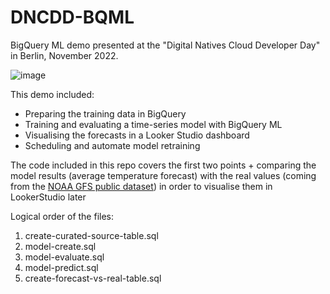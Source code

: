 # DNCDD-BQML
BigQuery ML demo presented at the "Digital Natives Cloud Developer Day" in Berlin, November 2022.

![image](https://user-images.githubusercontent.com/47299995/204466995-65a2fff9-bd5a-4e5c-8053-d254d7b3db52.png)

This demo included:
- Preparing the training data in BigQuery
- Training and evaluating a time-series model with BigQuery ML
- Visualising the forecasts in a Looker Studio dashboard
- Scheduling and automate model retraining


The code included in this repo covers the first two points + comparing the model results (average temperature forecast) with the real values (coming from the [NOAA GFS public dataset](http://console.cloud.google.com/marketplace/product/noaa-public/gfs))  in order to visualise them in LookerStudio later

Logical order of the files:
1. create-curated-source-table.sql
2. model-create.sql
3. model-evaluate.sql
4. model-predict.sql
5. create-forecast-vs-real-table.sql
